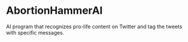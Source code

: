 # AbortionHammerAI
AI program that recognizes pro-life content on Twitter and tag the tweets with specific messages.
